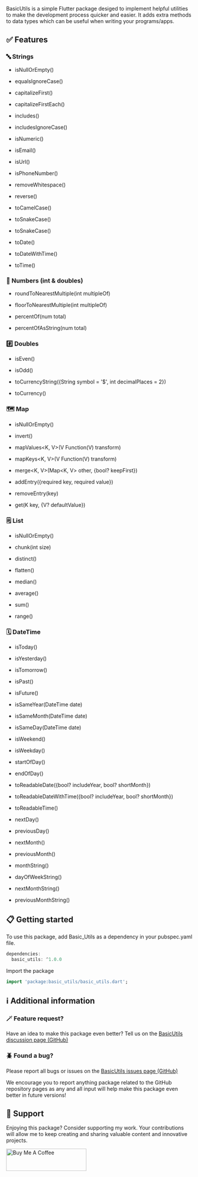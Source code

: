 <!--
This README describes the package. If you publish this package to pub.dev,
this README's contents appear on the landing page for your package.

For information about how to write a good package README, see the guide for
[writing package pages](https://dart.dev/tools/pub/writing-package-pages).

For general information about developing packages, see the Dart guide for
[creating packages](https://dart.dev/guides/libraries/create-packages)
and the Flutter guide for
[developing packages and plugins](https://flutter.dev/to/develop-packages).
-->

BasicUtils is a simple Flutter package desiged to implement helpful utilities to make the development process quicker and easier.
It adds extra methods to data types which can be useful when writing your programs/apps.

## ✅ Features

<h3>🔤 Strings</h3>

- isNullOrEmpty()

- equalsIgnoreCase()

- capitalizeFirst()

- capitalizeFirstEach()

- includes()

- includesIgnoreCase()

- isNumeric()

- isEmail()

- isUrl()

- isPhoneNumber()

- removeWhitespace()

- reverse()

- toCamelCase()

- toSnakeCase()

- toSnakeCase()

- toDate()

- toDateWithTime()

- toTime()

<h3>🔢 Numbers (int & doubles)</h3>

- roundToNearestMultiple(int multipleOf)

- floorToNearestMultiple(int multipleOf)

- percentOf(num total)

- percentOfAsString(num total)

<h3>#️⃣ Doubles</h3>

- isEven()

- isOdd()

- toCurrencyString({String symbol = '\$', int decimalPlaces = 2})

- toCurrency()

<h3>🗺️ Map</h3>

- isNullOrEmpty()

- invert()

- mapValues<K, V>(V Function(V) transform)

- mapKeys<K, V>(V Function(V) transform)

- merge<K, V>(Map<K, V> other, {bool? keepFirst})

- addEntry({required key, required value})

- removeEntry(key)

- get(K key, {V? defaultValue})

<h3>🗒️ List</h3>

- isNullOrEmpty()

- chunk<T>(int size)

- distinct<T>()

- flatten<T>()

- median<T extends num>()

- average()

- sum<T extends num>()

- range<T extends num>()

<h3>🗓️ DateTime</h3>

- isToday()

- isYesterday()

- isTomorrow()

- isPast()

- isFuture()

- isSameYear(DateTime date)

- isSameMonth(DateTime date)

- isSameDay(DateTime date)

- isWeekend()

- isWeekday()

- startOfDay()

- endOfDay()

- toReadableDate({bool? includeYear, bool? shortMonth})

- toReadableDateWithTime({bool? includeYear, bool? shortMonth})

- toReadableTime()

- nextDay()

- previousDay()

- nextMonth()

- previousMonth()

- monthString()

- dayOfWeekString()

- nextMonthString()

- previousMonthString()

## 📋 Getting started

To use this package, add Basic_Utils as a dependency in your pubspec.yaml file.

```dart
dependencies:
  basic_utils: ^1.0.0
```

Import the package

```dart
import 'package:basic_utils/basic_utils.dart';
```

## ℹ️ Additional information

<h3>🪄 Feature request?</h3>

Have an idea to make this package even better? Tell us on the <a href="https://github.com/RillaStudios/basic_utils/discussions">BasicUtils discussion page (GitHub)</a>

<h3>🪲 Found a bug?</h3>

Please report all bugs or issues on the <a href="https://github.com/RillaStudios/basic_utils/issues">BasicUtils issues page (GitHub)</a>

We encourage you to report anything package related to the GitHub repository pages as any and all input will help make this package even better in future versions!

## 🚀 Support

Enjoying this package? Consider supporting my work. Your contributions will allow me to keep creating and sharing valuable content and innovative projects.

<a href="https://www.buymeacoffee.com/izaakford" target="_blank"><img src="https://cdn.buymeacoffee.com/buttons/v2/default-yellow.png" alt="Buy Me A Coffee" height="60px" width="217px"></a>
